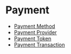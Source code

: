 # Payment

* [Payment Method](developer/reference/standard_modules/payment/payment_method.md)
* [Payment Provider](developer/reference/standard_modules/payment/payment_provider.md)
* [Payment Token](developer/reference/standard_modules/payment/payment_token.md)
* [Payment Transaction](developer/reference/standard_modules/payment/payment_transaction.md)

